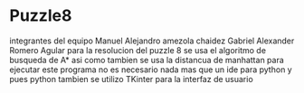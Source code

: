 # Puzzle8
integrantes del equipo 
Manuel Alejandro amezola chaidez 
Gabriel Alexander Romero Agular 
para la resolucion del puzzle 8 se usa el algoritmo de busqueda de A*
asi como tambien se usa la distancua de manhattan
para ejecutar este programa no es necesario nada mas que un ide para python
y pues python
tambien se utilizo TKinter para la interfaz de usuario
